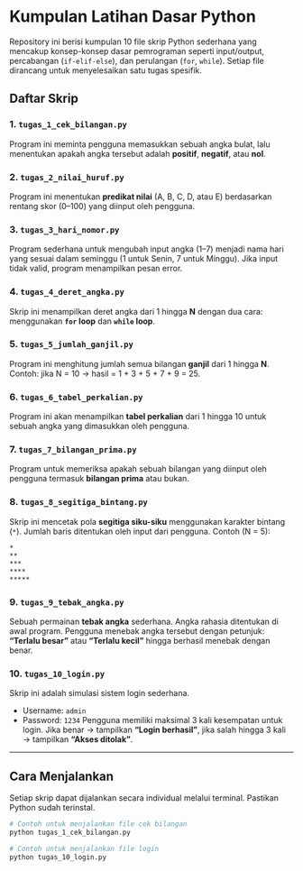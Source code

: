# Kumpulan Latihan Dasar Python

Repository ini berisi kumpulan 10 file skrip Python sederhana yang mencakup konsep-konsep dasar pemrograman seperti input/output, percabangan (`if-elif-else`), dan perulangan (`for`, `while`).
Setiap file dirancang untuk menyelesaikan satu tugas spesifik.

## Daftar Skrip

### 1. `tugas_1_cek_bilangan.py`

Program ini meminta pengguna memasukkan sebuah angka bulat, lalu menentukan apakah angka tersebut adalah **positif**, **negatif**, atau **nol**.

### 2. `tugas_2_nilai_huruf.py`

Program ini menentukan **predikat nilai** (A, B, C, D, atau E) berdasarkan rentang skor (0–100) yang diinput oleh pengguna.

### 3. `tugas_3_hari_nomor.py`

Program sederhana untuk mengubah input angka (1–7) menjadi nama hari yang sesuai dalam seminggu (1 untuk Senin, 7 untuk Minggu). Jika input tidak valid, program menampilkan pesan error.

### 4. `tugas_4_deret_angka.py`

Skrip ini menampilkan deret angka dari 1 hingga **N** dengan dua cara: menggunakan **`for` loop** dan **`while` loop**.

### 5. `tugas_5_jumlah_ganjil.py`

Program ini menghitung jumlah semua bilangan **ganjil** dari 1 hingga **N**.
Contoh: jika N = 10 → hasil = 1 + 3 + 5 + 7 + 9 = 25.

### 6. `tugas_6_tabel_perkalian.py`

Program ini akan menampilkan **tabel perkalian** dari 1 hingga 10 untuk sebuah angka yang dimasukkan oleh pengguna.

### 7. `tugas_7_bilangan_prima.py`

Program untuk memeriksa apakah sebuah bilangan yang diinput oleh pengguna termasuk **bilangan prima** atau bukan.

### 8. `tugas_8_segitiga_bintang.py`

Skrip ini mencetak pola **segitiga siku-siku** menggunakan karakter bintang (`*`).
Jumlah baris ditentukan oleh input dari pengguna.
Contoh (N = 5):

```
*
**
***
****
*****
```

### 9. `tugas_9_tebak_angka.py`

Sebuah permainan **tebak angka** sederhana. Angka rahasia ditentukan di awal program.
Pengguna menebak angka tersebut dengan petunjuk: **“Terlalu besar”** atau **“Terlalu kecil”** hingga berhasil menebak dengan benar.

### 10. `tugas_10_login.py`

Skrip ini adalah simulasi sistem login sederhana.

* Username: `admin`
* Password: `1234`
  Pengguna memiliki maksimal 3 kali kesempatan untuk login. Jika benar → tampilkan **“Login berhasil”**, jika salah hingga 3 kali → tampilkan **“Akses ditolak”**.

---

## Cara Menjalankan

Setiap skrip dapat dijalankan secara individual melalui terminal. Pastikan Python sudah terinstal.

```bash
# Contoh untuk menjalankan file cek bilangan
python tugas_1_cek_bilangan.py

# Contoh untuk menjalankan file login
python tugas_10_login.py
```